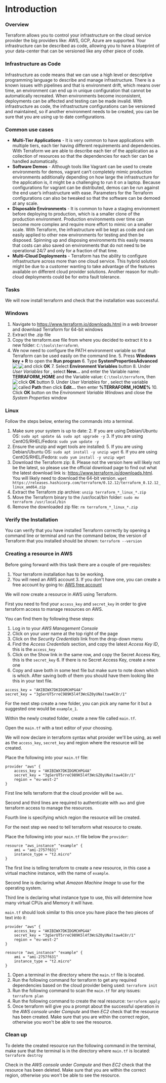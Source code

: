 # Introduction

### Overview

Terraform allows you to control your infrastructure on the cloud service provider the big providers like: AWS, GCP, Azure are supported. 
Your infrastructure can be described as code, allowing you to have a blueprint of your data-center that can be versioned like any other piece of code.

### Infrastructure as Code

Infrastructure as code means that we can use a high level or descriptive programming language to describe and manage infrastructure. 
There is a known issues with pipelines and that is environment drift, which means over time, an environment can end up in unique configuration that cannot be automatically recreated. 
When environments become inconsistent, deployments can be affected and testing can be made invalid. 
With infrastructure as code, the infrastructure configurations can be versioned and maintained, so if another environment needs to be created, you can be sure that you are using up to date configurations.

### Common use cases

* **Multi-Tier Applications** - It is very common to have applications with multiple tiers, each tier having different requirements and dependencies. 
With Terraform we are able to describe each tier of the application as a collection of resources so that the dependencies for each tier can be handled automatically.
* **Software Demos** - Although tools like Vagrant can be used to create environments for demos, vagrant can’t completely mimic production environments additionally depending on how large the infrastructure for the application is, it might be a challenging to run it on a laptop.
 Because configurations for vagrant can be distributed, demos can be run against the end user’s infrastructure with ease. 
 Parameters for the Terraform configurations can also be tweaked so that the software can be demoed at any scale.
* **Disposable Environments** - It is common to have a staging environment before deploying to production, which is a smaller clone of the production environment. 
Production environments over time can become more complex and require more effort to mimic on a smaller scale. 
With Terraform, the infrastructure will be kept as code and can easily applied to other new environments for testing and then be disposed. 
Spinning up and disposing environments this easily means that costs can also saved on environments that do not need to be operational 24/7 and only for a fraction of that time.
* **Multi-Cloud Deployments** - Terraform has the ability to configure infrastructure across more than one cloud service.
 This hybrid solution might be due to a customer wanting to take advantage of the features available on different cloud provider solutions. 
Another reason for multi-cloud deployments could be for extra fault tolerance.

### Tasks

We will now install terraform and check that the installation was successful.

### Windows

1. Navigate to https://www.terraform.io/downloads.html in a web browser and download Terraform for 64-bit windows
2. Extract the .zip file
3. Copy the terraform.exe file from where you decided to extract it to a new folder: `C:\tools\terraform\`
4. We now need to configure the PATH environment variable so that Terraform can be used easily on the command line.
    5. Press **Windows key + R** to open the **Run program**
    6. Type **SystemPropertiesAdvanced** and click **OK**
    <img align="left" src="https://imgur.com/6y4t3MX.jpg">
    7. Select **Environment Variables** button
    <img align="left" src="https://imgur.com/XihMpT9.jpg">
    8. Under *User Variables* for <your-username>, select **New…** and enter the Variable name: **TERRAFORM_HOME** and the Variable value: `C:\tools\terraform`, then click **OK** button
    <img align="left" src="https://imgur.com/EaIt6Jv.jpg">
    9. Under *User Variables* for <your-username>, select the variable called **Path** then click **Edit…** then enter **%TERRAFORM_HOME%**
    <img align="left" src="https://imgur.com/bkXxBsK.jpg">
    10. Click **OK** button on the *Environment Variable Windows* and close the *System Properties* window
    
### Linux

Follow the steps below, entering the commands into a terminal. 
1. Make sure your system is up to date:
    2. If you are using Debian/Ubuntu OS: `sudo apt update && sudo apt upgrade -y`
    3. If you are using CentOS/RHEL/Fedora: `sudo yum update -y`
4. Ensure the unzip and wget tools are installed:
    5. If you are using Debian/Ubuntu OS: `sudo apt install -y unzip wget`
    6. If you are using CentOS/RHEL/Fedora: `sudo yum install -y unzip wget`
7. Download the Terraform zip:
    8. Please not the version here will likely not be the latest, so please use the official download page to find out what the latest download link is: https://www.terraform.io/downloads.html. 
     You will likely need to download the 64-bit version.
    `wget https://releases.hashicorp.com/terraform/0.12.12/terraform_0.12.12_linux_amd64.zip`
9. Extract the Terraform zip archive: `unzip terraform_*_linux_*.zip`
10. Move the Terraform binary to the /usr/local/bin folder: `sudo mv terraform /usr/local/bin`
11. Remove the downloaded zip file: `rm terraform_*_linux_*.zip`

### Verify the Installation
You can verify that you have installed Terraform correctly by opening a command line or terminal and run the command below, the version of Terraform that you installed should be shown: `terraform --version`

### Creating a resource in AWS

Before going forward with this task there are a couple of pre-requisites:
1. Your terraform installation has to be working.
2. You will need an AWS account
    3. If you don't have one, you can create a free account by going to: [AWS free account](https://aws.amazon.com/free)
    
We will now create a resource in AWS using Terraform.

First you need to find your `access_key` and `secret_key` in order to give terraform access to manage resources on AWS.

You can find them by following these steps:
1. Log in to your *AWS Management Console*
2. Click on your user name at the top right of the page
3. Click on the *Security Credentials* link from the drop-down menu
4. Find the *Access Credentials* section, and copy the latest *Access Key ID*, this is the `access_key` 
5. Click on the Show link in the same row, and copy the Secret Access Key, this is the `secret_key` 
    6. If there is no Secret Access Key, create a new one
7. Copy and save both in some text file but make sure to note down which is which. 
After saving both of them you should have them looking like this in your text file.
```
access_key = "AKIBIWX7DKIDGMCHPG4A"
secret_key = "3gSerUT5rreC989K5l4f3WcGZ0yUNaltaw4C8r/1"
```

For the next step create a new folder, you can pick any name for it but a suggested one would be `example_1`.

Within the newly created folder, create a new file called `main.tf`.

Open the `main.tf` with a text editor of your choosing.

We will now declare in terraform syntax what provider we'll be using, as well as the `access_key`, `secret_key` and region where the resource will be created.

Place the following into your `main.tf` file:

```
provider "aws" {
	access_key = "AKIBIWX7DKIDGMCHPG4A"
	secret_key = "3gSerUT5rreC989K5l4f3WcGZ0yUNaltaw4C8r/1"
	region = "eu-west-2"
}
```

First line tells terraform that the cloud provider will be `aws`.

Second and third lines are required to authenticate with `aws` and give terraform access to manage the resources.

Fourth line is specifying which region the resource will be created.

For the next step we need to tell terraform what resource to create.

Place the following into your `main.tf` file below the `provider`:

```
resource "aws_instance" "example" {
	ami = "ami-2757f631"
	instance_type = "t2.micro"
}
```

The first line is telling terraform to create a new resource, in this case a virtual machine instance, with the name of `example`.

Second line is declaring what *Amazon Machine Image* to use for the operating system.

Third line is declaring what instance type to use, this will determine how many virtual CPUs and Memory it will have.

`main.tf` should look similar to this once you have place the two pieces of text into it:
```
provider "aws" {
	access_key = "AKIBIWX7DKIDGMCHPG4A"
	secret_key = "3gSerUT5rreC989K5l4f3WcGZ0yUNaltaw4C8r/1"
	region = "eu-west-2"
}

resource "aws_instance" "example" {
	ami = "ami-2757f631"
	instance_type = "t2.micro"
}
```

1. Open a terminal in the directory where the `main.tf` file is located.
2. Run the following command for terraform to get any required dependencies based on the cloud provider being used:
    `terraform init`
3. Run the following command to scan the `main.tf` for any issues:
    `terraform plan`
4. Run the following command to create the real resource:
    `terraform apply`
5. Once terraform will give you a prompt about the successful operation in the *AWS console* under *Compute* and then *EC2* check that the resource has been created.
    Make sure that you are within the correct region, otherwise you won't be able to see the resource.
    
### Clean up

To delete the created resource run the following command in the terminal, make sure that the terminal is in the directory where `main.tf` is located:
    `terraform destroy` 

Check in the *AWS console* under *Compute* and then *EC2* check that the resource has been deleted.
Make sure that you are within the correct region, otherwise you won't be able to see the resource.